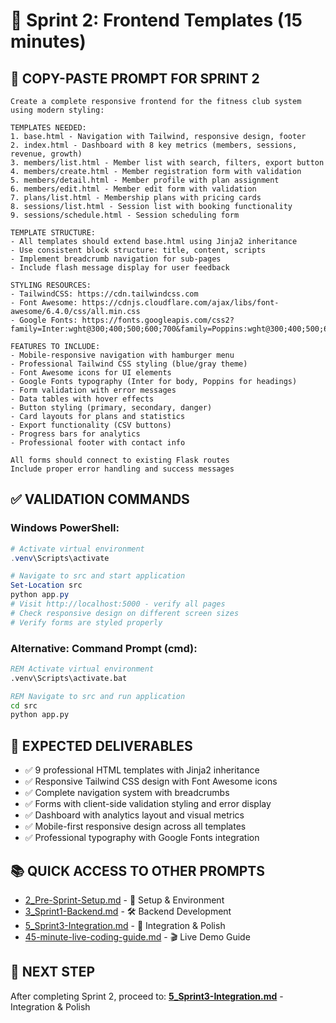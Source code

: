 # 🎨 Sprint 2: Frontend Templates (15 minutes)

## 🎯 **COPY-PASTE PROMPT FOR SPRINT 2**

```text
Create a complete responsive frontend for the fitness club system using modern styling:

TEMPLATES NEEDED:
1. base.html - Navigation with Tailwind, responsive design, footer
2. index.html - Dashboard with 8 key metrics (members, sessions, revenue, growth)
3. members/list.html - Member list with search, filters, export button
4. members/create.html - Member registration form with validation
5. members/detail.html - Member profile with plan assignment
6. members/edit.html - Member edit form with validation
7. plans/list.html - Membership plans with pricing cards
8. sessions/list.html - Session list with booking functionality
9. sessions/schedule.html - Session scheduling form

TEMPLATE STRUCTURE:
- All templates should extend base.html using Jinja2 inheritance
- Use consistent block structure: title, content, scripts
- Implement breadcrumb navigation for sub-pages
- Include flash message display for user feedback

STYLING RESOURCES:
- TailwindCSS: https://cdn.tailwindcss.com
- Font Awesome: https://cdnjs.cloudflare.com/ajax/libs/font-awesome/6.4.0/css/all.min.css
- Google Fonts: https://fonts.googleapis.com/css2?family=Inter:wght@300;400;500;600;700&family=Poppins:wght@300;400;500;600;700&display=swap

FEATURES TO INCLUDE:
- Mobile-responsive navigation with hamburger menu
- Professional Tailwind CSS styling (blue/gray theme)
- Font Awesome icons for UI elements
- Google Fonts typography (Inter for body, Poppins for headings)
- Form validation with error messages
- Data tables with hover effects
- Button styling (primary, secondary, danger)
- Card layouts for plans and statistics
- Export functionality (CSV buttons)
- Progress bars for analytics
- Professional footer with contact info

All forms should connect to existing Flask routes
Include proper error handling and success messages
```

## ✅ **VALIDATION COMMANDS**

### **Windows PowerShell:**

```powershell
# Activate virtual environment
.venv\Scripts\activate

# Navigate to src and start application
Set-Location src
python app.py
# Visit http://localhost:5000 - verify all pages
# Check responsive design on different screen sizes
# Verify forms are styled properly
```

### **Alternative: Command Prompt (cmd):**

```cmd
REM Activate virtual environment
.venv\Scripts\activate.bat

REM Navigate to src and run application
cd src
python app.py
```

## 🎯 **EXPECTED DELIVERABLES**

- ✅ 9 professional HTML templates with Jinja2 inheritance
- ✅ Responsive Tailwind CSS design with Font Awesome icons
- ✅ Complete navigation system with breadcrumbs
- ✅ Forms with client-side validation styling and error display
- ✅ Dashboard with analytics layout and visual metrics
- ✅ Mobile-first responsive design across all templates
- ✅ Professional typography with Google Fonts integration

## 📚 **QUICK ACCESS TO OTHER PROMPTS**

- [2_Pre-Sprint-Setup.md](2_Pre-Sprint-Setup.md) - 🔧 Setup & Environment
- [3_Sprint1-Backend.md](3_Sprint1-Backend.md) - 🛠 Backend Development
- [5_Sprint3-Integration.md](5_Sprint3-Integration.md) - 🔗 Integration & Polish
- [45-minute-live-coding-guide.md](45-minute-live-coding-guide.md) - 🎬 Live Demo Guide

## 🎯 **NEXT STEP**

After completing Sprint 2, proceed to: **[5_Sprint3-Integration.md](5_Sprint3-Integration.md)** - Integration & Polish
